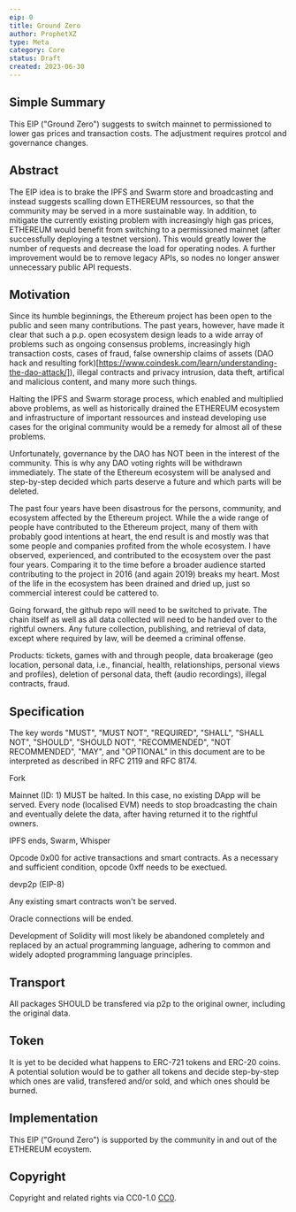 ```yaml
---
eip: 0
title: Ground Zero
author: ProphetXZ
type: Meta
category: Core
status: Draft
created: 2023-06-30
---
```


## Simple Summary

This EIP ("Ground Zero") suggests to switch mainnet to permissioned to lower gas prices and transaction costs. The adjustment requires protcol and governance changes. 

## Abstract

The EIP idea is to brake the IPFS and Swarm store and broadcasting and instead suggests scalling down ETHEREUM ressources, so that the community may be served in a more sustainable way. In addition, to mitigate the currently existing problem with increasingly high gas prices, ETHEREUM would benefit from switching to a permissioned mainnet (after successfully deploying a testnet version). This would greatly lower the number of requests and decrease the load for operating nodes. A further improvement would be to remove legacy APIs, so nodes no longer answer unnecessary public API requests. 

## Motivation

Since its humble beginnings, the Ethereum project has been open to the public and seen many contributions. The past years, however, have made it clear that such a p.p. open ecosystem design leads to a wide array of problems such as ongoing consensus problems, increasingly high transaction costs, cases of fraud, false ownership claims of assets (DAO hack and resulting fork)[https://www.coindesk.com/learn/understanding-the-dao-attack/]), illegal contracts and privacy intrusion, data theft, artifical and malicious content, and many more such things. 

Halting the IPFS and Swarm storage process, which enabled and multiplied above problems, as well as historically drained the ETHEREUM ecosystem and infrastructure of important ressources and instead developing use cases for the original community would be a remedy for almost all of these problems.

Unfortunately, governance by the DAO has NOT been in the interest of the community. This is why any DAO voting rights will be withdrawn immediately. The state of the Ethereum ecosystem will be analysed and step-by-step decided which parts deserve a future and which parts will be deleted.

The past four years have been disastrous for the persons, community, and ecosystem affected by the Ethereum project. While the a wide range of people have contributed to the Ethereum project, many of them with probably good intentions at heart, the end result is and mostly was that some people and companies profited from the whole ecosystem. I have observed, experienced, and contributed to the ecosystem over the past four years. Comparing it to the time before a broader audience started contributing to the project in 2016 (and again 2019) breaks my heart. Most of the life in the ecosystem has been drained and dried up, just so commercial interest could be cattered to.

Going forward, the github repo will need to be switched to private. The chain itself as well as all data collected will need to be handed over to the rightful owners. Any future collection, publishing, and retrieval of data, except where required by law, will be deemed a criminal offense.

Products: tickets, games with and through people, data broakerage (geo location, personal data, i.e., financial, health, relationships, personal views and profiles), deletion of personal data, theft (audio recordings), illegal contracts, fraud.

## Specification

The key words "MUST", "MUST NOT", "REQUIRED", "SHALL", "SHALL NOT", "SHOULD", "SHOULD NOT", "RECOMMENDED", "NOT RECOMMENDED", "MAY", and "OPTIONAL" in this document are to be interpreted as described in RFC 2119 and RFC 8174.

Fork

Mainnet (ID: 1) MUST be halted. In this case, no existing DApp will be served. Every node (localised EVM) needs to stop broadcasting the chain and eventually delete the data, after having returned it to the rightful owners. 

IPFS ends, Swarm, Whisper

Opcode 0x00 for active transactions and smart contracts. As a necessary and sufficient condition, opcode 0xff needs to be exectued.

devp2p (EIP-8)

Any existing smart contracts won't be served.

Oracle connections will be ended.

Development of Solidity will most likely be abandoned completely and replaced by an actual programming language, adhering to common and widely adopted programming language principles.

## Transport

All packages SHOULD be transfered via p2p to the original owner, including the original data.

## Token

It is yet to be decided what happens to ERC-721 tokens and ERC-20 coins. A potential solution would be to gather all tokens and decide step-by-step which ones are valid, transfered and/or sold, and which ones should be burned.

## Implementation

This EIP ("Ground Zero") is supported by the community in and out of the ETHEREUM ecoystem.


## Copyright
Copyright and related rights via CC0-1.0 [CC0](../LICENSE.md).
